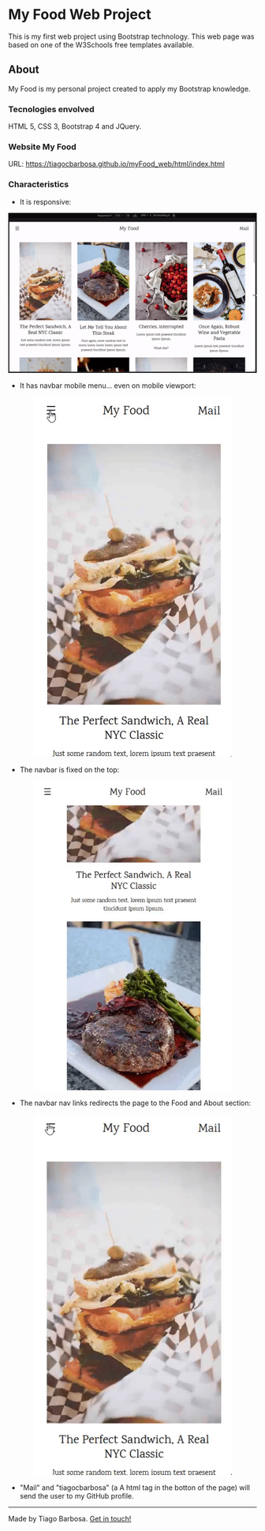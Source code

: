 # My Food Web Project

This is my first web project using Bootstrap technology. This web page was based on one of the W3Schools free templates available.

## About

My Food is my personal project created to apply my Bootstrap knowledge.

### Tecnologies envolved
HTML 5, CSS 3, Bootstrap 4 and JQuery.

### Website My Food
URL: https://tiagocbarbosa.github.io/myFood_web/html/index.html

### Characteristics

* It is responsive:  
<p align="center">
  <kbd><img src="readMeFiles/responsive.gif" />
</p>

* It has navbar mobile menu... even on mobile viewport:  
<p align="center">
  <kbd><img src="readMeFiles/mobileNavbar.gif" width="402" />
</p>

* The navbar is fixed on the top:  
<p align="center">
  <kbd><img src="readMeFiles/fixedNavbar.gif" width="402" />
</p>

* The navbar nav links redirects the page to the Food and About section:  
<p align="center">
  <kbd><img src="readMeFiles/redirection.gif" width="402" />
</p>

* "Mail" and "tiagocbarbosa" (a A html tag in the botton of the page) will send the user to my GitHub profile.

------

Made by Tiago Barbosa. <a href="https://www.linkedin.com/in/tiagocastrobarbosa">Get in touch!</a>
